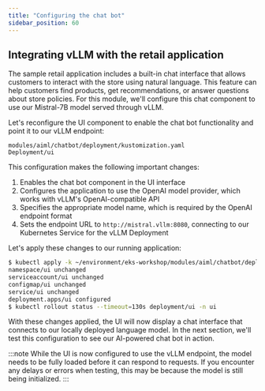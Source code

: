 ```yaml
---
title: "Configuring the chat bot"
sidebar_position: 60
---
```


## Integrating vLLM with the retail application

The sample retail application includes a built-in chat interface that allows customers to interact with the store using natural language. This feature can help customers find products, get recommendations, or answer questions about store policies. For this module, we'll configure this chat component to use our Mistral-7B model served through vLLM.

Let's reconfigure the UI component to enable the chat bot functionality and point it to our vLLM endpoint:

```kustomization
modules/aiml/chatbot/deployment/kustomization.yaml
Deployment/ui
```

This configuration makes the following important changes:

1. Enables the chat bot component in the UI interface
2. Configures the application to use the OpenAI model provider, which works with vLLM's OpenAI-compatible API
3. Specifies the appropriate model name, which is required by the OpenAI endpoint format
4. Sets the endpoint URL to `http://mistral.vllm:8080`, connecting to our Kubernetes Service for the vLLM Deployment

Let's apply these changes to our running application:

```bash
$ kubectl apply -k ~/environment/eks-workshop/modules/aiml/chatbot/deployment
namespace/ui unchanged
serviceaccount/ui unchanged
configmap/ui unchanged
service/ui unchanged
deployment.apps/ui configured
$ kubectl rollout status --timeout=130s deployment/ui -n ui
```

With these changes applied, the UI will now display a chat interface that connects to our locally deployed language model. In the next section, we'll test this configuration to see our AI-powered chat bot in action.

:::note
While the UI is now configured to use the vLLM endpoint, the model needs to be fully loaded before it can respond to requests. If you encounter any delays or errors when testing, this may be because the model is still being initialized.
:::
